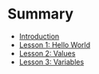 # Summary

* [Introduction](README.md)
* [Lesson 1: Hello World](lesson-1.md)
* [Lesson 2: Values](lesson-2.md)
* [Lesson 3: Variables](lesson-3-variables.md)

